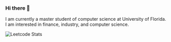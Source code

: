 ### Hi there 👋

I am currently a master student of computer science at University of Florida. I am interested in finance, industry, and computer science.

![Leetcode Stats](https://leetcard.jacoblin.cool/heng309)

<!--
**heng309/heng309** is a ✨ _special_ ✨ repository because its `README.md` (this file) appears on your GitHub profile.

Here are some ideas to get you started:

- 🔭 I’m currently working on ...
- 🌱 I’m currently learning ...
- 👯 I’m looking to collaborate on ...
- 🤔 I’m looking for help with ...
- 💬 Ask me about ...
- 📫 How to reach me: ...
- 😄 Pronouns: ...
- ⚡ Fun fact: ...
-->
